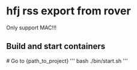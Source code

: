 # hfj rss export from rover

Only support MAC!!!

## Build and start containers

\# Go to {path_to_project}
'''
bash ./bin/start.sh
'''
